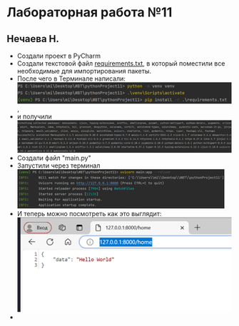 # Лабораторная работа №11
## Нечаева Н.

* Создали проект в PyCharm
*  Создали текстовой файл
  [requirements.txt](https://github.com/hbjnmcd/pythonProject11/blob/master/requirements.txt),
в который поместили все необходимые для импортирования пакеты.
*  После чего в Терминале написали:
  ![Чтобы импортировать все необходимое](/pictures/Рисунок1.png),
*  и получили
  ![Вот это](/pictures/image2.png)
*  Создали файл "main.py"
*  Запустили через терминал
 ![Чтобы при внесении изменений обновлялось автоматически](/pictures/Рисунок3.png)
*  И теперь можно посмотреть как это выглядит:
![Ну пока не очень красиво](/pictures/Рисунок4.png)
*  
